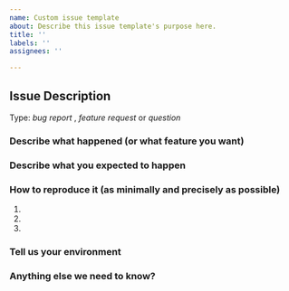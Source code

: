 ```yaml
---
name: Custom issue template
about: Describe this issue template's purpose here.
title: ''
labels: ''
assignees: ''

---
```


<!-- 

Please try to use English to describe your issue, or at least provide a snippet of English translation.

-->

## Issue Description

Type: *bug report* , *feature request* or *question*

### Describe what happened (or what feature you want)


### Describe what you expected to happen


### How to reproduce it (as minimally and precisely as possible)

1. 
2. 
3. 

### Tell us your environment


### Anything else we need to know?
